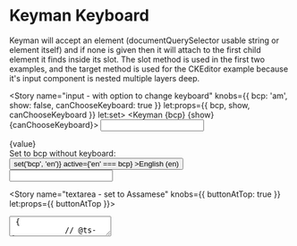 <script lang="ts">
  import Keyman from './Keyman.svelte';
  import { Story } from 'kitbook';
  import { Button, Store } from 'svelte-pieces';
  import ClassicCustomized from '$lib/components/editor/ClassicCustomized.svelte';

  let value = '';
  let html = '';
</script>


# Keyman Keyboard

Keyman will accept an element (documentQuerySelector usable string or element itself) and if none is given then it will attach to the first child element it finds inside its slot. The slot method is used in the first two examples, and the target method is used for the CKEditor example because it's input component is nested multiple layers deep. 

<Story
  name="input - with option to change keyboard"
  knobs={{ bcp: 'am', show: false, canChooseKeyboard: true }}
  let:props={{ bcp, show, canChooseKeyboard }}
  let:set>
  <Keyman {bcp} {show} {canChooseKeyboard}>
    <input type="text" bind:value class="form-input block w-full" />
  </Keyman>
  <div>{value}</div>
  <div class="mt-2">
    Set to bcp without keyboard:
    <Button form="menu" size="sm" onclick={() => set('bcp', 'en')} active={'en' === bcp}
      >English (en)</Button>
  </div>
</Story>

<Story name="input - no language - can choose">
  <Keyman canChooseKeyboard>
    <input type="text" class="form-input block w-full" />
  </Keyman>
</Story>

<Story name="textarea - set to Assamese" knobs={{ buttonAtTop: true }} let:props={{ buttonAtTop }}>
  <div>
    <Store startWith="গিক" let:set let:store={paragraph}>
      <Keyman bcp="as" position={buttonAtTop ? 'top' : 'bottom'}>
        <textarea
          class="form-input w-full"
          value={paragraph}
          on:input={(e) => {
            // @ts-ignore
            set(e.target.value);
          }}
          rows="4" />
      </Keyman>
      <pre class="pl-3">{paragraph}</pre>
    </Store>
  </div>
</Story>

<Story name="CKEditor - set to Assamese">
  <div class="w-full">
    <Keyman bcp="as" target=".ck-editor__editable_inline" position="bottom">
      <ClassicCustomized {html} on:update={({ detail }) => (html = detail)} />
    </Keyman>
    <pre class="pl-3">{html}</pre>
  </div>
</Story>

<Story name="CKEditor - no language - can choose">
  <div class="w-full">
    <Keyman canChooseKeyboard target=".ck-editor__editable_inline" position="bottom">
      <ClassicCustomized {html} on:update={({ detail }) => (html = detail)} />
    </Keyman>
    <pre class="pl-3">{html}</pre>
  </div>
</Story>


### Useful Links

- [KeymanWeb docs](https://keyman.com/developer/keymanweb/)
- [KeymanWeb API](https://help.keyman.com/DEVELOPER/engine/web/15.0/reference/)
- [Angular Setup](https://medium.com/@jwbowdoin/setup-on-screen-keyboards-in-over-1-000-languages-using-keyman-11-in-an-angular-7-web-app-3c3eb846585c)
